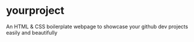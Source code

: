 # yourproject
An HTML &amp; CSS boilerplate webpage to showcase your github dev projects easily and beautifully
